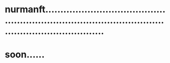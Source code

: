 # nurmanft..............................................................................................................................
# soon......
